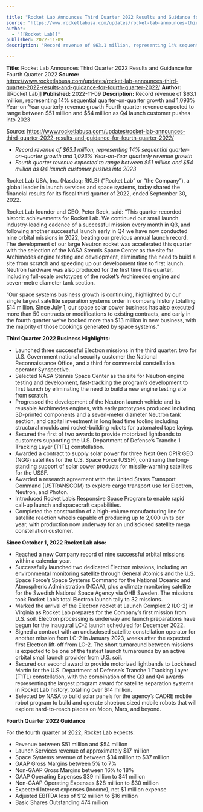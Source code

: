 ```yaml
---

title: "Rocket Lab Announces Third Quarter 2022 Results and Guidance for Fourth Quarter 2022 "
source: "https://www.rocketlabusa.com/updates/rocket-lab-announces-third-quarter-2022-results-and-guidance-for-fourth-quarter-2022/"
author:
  - "[[Rocket Lab]]"
published: 2022-11-09
description: "Record revenue of $63.1 million, representing 14% sequential quarter-on-quarter growth and 1,093% Year-on-Year quarterly revenue growth Fourth quarter revenue expected to range between $51 million and $54 million as Q4 launch customer pushes into 2023"

---
```


**Title:** Rocket Lab Announces Third Quarter 2022 Results and Guidance for Fourth Quarter 2022 
**Source:** https://www.rocketlabusa.com/updates/rocket-lab-announces-third-quarter-2022-results-and-guidance-for-fourth-quarter-2022/
**Author:** [[Rocket Lab]]
**Published:** 2022-11-09
**Description:** Record revenue of $63.1 million, representing 14% sequential quarter-on-quarter growth and 1,093% Year-on-Year quarterly revenue growth Fourth quarter revenue expected to range between $51 million and $54 million as Q4 launch customer pushes into 2023

Source: https://www.rocketlabusa.com/updates/rocket-lab-announces-third-quarter-2022-results-and-guidance-for-fourth-quarter-2022/

- *Record revenue of $63.1 million, representing 14% sequential quarter-on-quarter growth and 1,093% Year-on-Year quarterly revenue growth*
- *Fourth quarter revenue expected to range between $51 million and $54 million as Q4 launch customer pushes into 2023*

Rocket Lab USA, Inc. (Nasdaq: RKLB) (“Rocket Lab” or “the Company”), a global leader in launch services and space systems, today shared the financial results for its fiscal third quarter of 2022, ended September 30, 2022.

Rocket Lab founder and CEO, Peter Beck, said: “This quarter recorded historic achievements for Rocket Lab. We continued our small launch industry-leading cadence of a successful mission every month in Q3, and following another successful launch early in Q4 we have now conducted nine orbital missions in 2022, beating our previous annual launch record. The development of our large Neutron rocket was accelerated this quarter with the selection of the NASA Stennis Space Center as the site for Archimedes engine testing and development, eliminating the need to build a site from scratch and speeding up our development time to first launch. Neutron hardware was also produced for the first time this quarter, including full-scale prototypes of the rocket’s Archimedes engine and seven-metre diameter tank section.

“Our space systems business growth is continuing, highlighted by our single largest satellite separation systems order in company history totalling $14 million. Since July 1, our space solar power business has also executed more than 50 contracts or modifications to existing contracts, and early in the fourth quarter we’ve booked more than $13 million in new business, with the majority of those bookings generated by space systems.”

**Third Quarter 2022 Business Highlights:**

- Launched three successful Electron missions in the third quarter: two for U.S. Government national security customer the National Reconnaissance Office, and a third for commercial constellation operator Synspective.
- Selected NASA Stennis Space Center as the site for Neutron engine testing and development, fast-tracking the program’s development to first launch by eliminating the need to build a new engine testing site from scratch.
- Progressed the development of the Neutron launch vehicle and its reusable Archimedes engines, with early prototypes produced including 3D-printed components and a seven-meter diameter Neutron tank section, and capital investment in long lead time tooling including structural moulds and rocket-building robots for automated tape laying.
- Secured the first of two awards to provide motorized lightbands to customers supporting the U.S. Department of Defense’s Tranche 1 Tracking Layer (T1TL) constellation.
- Awarded a contract to supply solar power for three Next Gen OPIR GEO (NGG) satellites for the U.S. Space Force (USSF), continuing the long-standing support of solar power products for missile-warning satellites for the USSF.
- Awarded a research agreement with the United States Transport Command (USTRANSCOM) to explore cargo transport use for Electron, Neutron, and Photon.
- Introduced Rocket Lab’s Responsive Space Program to enable rapid call-up launch and spacecraft capabilities.
- Completed the construction of a high-volume manufacturing line for satellite reaction wheels capable of producing up to 2,000 units per year, with production now underway for an undisclosed satellite mega constellation customer.

**Since October 1, 2022 Rocket Lab also:**

- Reached a new Company record of nine successful orbital missions within a calendar year.
- Successfully launched two dedicated Electron missions, including an environmental monitoring satellite through General Atomics and the U.S. Space Force’s Space Systems Command for the National Oceanic and Atmospheric Administration (NOAA), plus a climate monitoring satellite for the Swedish National Space Agency via OHB Sweden. The missions took Rocket Lab’s total Electron launch tally to 32 missions.
- Marked the arrival of the Electron rocket at Launch Complex 2 (LC-2) in Virginia as Rocket Lab prepares for the Company’s first mission from U.S. soil. Electron processing is underway and launch preparations have begun for the inaugural LC-2 launch scheduled for December 2022.
- Signed a contract with an undisclosed satellite constellation operator for another mission from LC-2 in January 2023, weeks after the expected first Electron lift-off from LC-2. The short turnaround between missions is expected to be one of the fastest launch turnarounds by an active orbital small launch provider from U.S. soil.
- Secured our second award to provide motorized lightbands to Lockheed Martin for the U.S. Department of Defense’s Tranche 1 Tracking Layer (T1TL) constellation, with the combination of the Q3 and Q4 awards representing the largest program award for satellite separation systems in Rocket Lab history, totalling over $14 million.
- Selected by NASA to build solar panels for the agency’s CADRE mobile robot program to build and operate shoebox sized mobile robots that will explore hard-to-reach places on Moon, Mars, and beyond.

**Fourth Quarter 2022 Guidance**

For the fourth quarter of 2022, Rocket Lab expects:

- Revenue between $51 million and $54 million
- Launch Services revenue of approximately $17 million
- Space Systems revenue of between $34 million to $37 million
- GAAP Gross Margins between 5% to 7%
- Non-GAAP Gross Margins between 16% to 18%
- GAAP Operating Expenses $39 million to $41 million
- Non-GAAP Operating Expenses $28 million to $30 million
- Expected Interest expenses (Income), net $1 million expense
- Adjusted EBITDA loss of $12 million to $16 million
- Basic Shares Outstanding 474 million